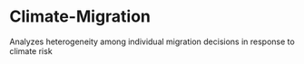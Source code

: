 # Climate-Migration
Analyzes heterogeneity among individual migration decisions in response to climate risk
